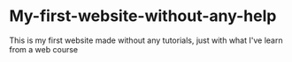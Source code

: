 # My-first-website-without-any-help
This is my first website made without any tutorials, just with what I've learn from a web course

